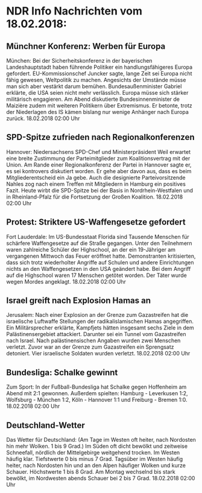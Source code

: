 # NDR Info Nachrichten vom 18.02.2018:


## Münchner Konferenz: Werben für Europa
München: Bei der Sicherheitskonferenz in der bayerischen Landeshauptstadt haben führende Politiker ein handlungsfähigeres Europa gefordert. EU-Kommissionschef Juncker sagte, lange Zeit sei Europa nicht fähig gewesen, Weltpolitik zu machen. Angesichts der Umstände müsse man sich aber vestärkt darum bemühen. Bundesaußenminister Gabriel erklärte, die USA seien nicht mehr verlässlich. Europa müsse sich stärker militärisch engagieren. Am Abend diskutierte Bundesinnenminister de Maizière zudem mit weiteren Politikern über Extremismus. Er betonte, trotz der Niederlagen des IS kämen bislang nur wenige Anhänger nach Europa zurück. 18.02.2018 02:00 Uhr 

## SPD-Spitze zufrieden nach Regionalkonferenzen
Hannover:	Niedersachsens SPD-Chef und Ministerpräsident Weil erwartet eine breite Zustimmung der Parteimitglieder zum Koalitionsvertrag mit der Union. Am Rande einer Regionalkonferenz der Partei in Hannover sagte er, es sei kontrovers diskutiert worden. Er gehe aber davon aus, dass es beim Mitgliederentscheid ein Ja gebe. Auch die designierte Parteivorsitzende Nahles zog nach einem Treffen mit Mitgliedern in Hamburg ein positives Fazit. Heute wirbt die SPD-Spitze bei der Basis in Nordrhein-Westfalen und in Rheinland-Pfalz für die Fortsetzung der Großen Koalition. 18.02.2018 02:00 Uhr 

## Protest: Striktere US-Waffengesetze gefordert
Fort Lauderdale: Im US-Bundesstaat Florida sind Tausende Menschen für schärfere Waffengesetze auf die Straße gegangen. Unter den Teilnehmern waren zahlreiche Schüler der Highschool, an der ein 19-Jähriger am vergangenen Mittwoch das Feuer eröffnet hatte. Demonstranten kritisierten, dass sich trotz wiederholter Angriffe auf Schulen und andere Einrichtungen nichts an den Waffengesetzen in den USA geändert habe. Bei dem Angriff auf die Highschool waren 17 Menschen getötet worden. Der Täter wurde wegen Mordes angeklagt. 18.02.2018 02:00 Uhr 

## Israel greift nach Explosion Hamas an
Jerusalem: Nach einer Explosion an der Grenze zum Gazastreifen hat die israelische Luftwaffe Stellungen der radikalislamischen Hamas angegriffen. Ein Militärsprecher erklärte, Kampfjets hätten insgesamt sechs Ziele in dem Palästinensergebiet attackiert. Darunter sei ein Tunnel vom Gazastreifen nach Israel. Nach palästinensischen Angaben wurden zwei Menschen verletzt. Zuvor war an der Grenze zum Gazastreifen ein Sprengsatz detoniert. Vier israelische Soldaten wurden verletzt. 18.02.2018 02:00 Uhr 

## Bundesliga: Schalke gewinnt
Zum Sport: In der Fußball-Bundesliga hat Schalke gegen Hoffenheim am Abend mit 2:1 gewonnen. Außerdem spielten:
Hamburg - Leverkusen 1:2,
Wolfsburg - München 1:2,
Köln - Hannover 1:1
und Freiburg - Bremen 1:0. 18.02.2018 02:00 Uhr 

## Deutschland-Wetter
Das Wetter für Deutschland:
(Am Tage im Westen oft heiter, nach Nordosten hin mehr Wolken. 1 bis 9 Grad.) Im Süden oft dicht bewölkt und zeitweise Schneefall, nördlich der Mittelgebirge weitgehend trocken. Im Westen häufig klar. Tiefstwerte 0 bis minus 7 Grad. Tagsüber im Westen häufig heiter, nach Nordosten hin und an den Alpen häufiger Wolken und kurze Schauer. Höchstwerte 1 bis 8 Grad. Am Montag wechselnd bis stark bewölkt, im Nordwesten abends Schauer bei 2 bis 7 Grad. 18.02.2018 02:00 Uhr 
